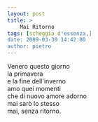 ```yaml
---
layout: post
title: >
    Mai Ritorno
tags: [scheggia d'essenza,]
date: 2009-03-30 14:42:00
author: pietro
---
```

Venero questo giorno<br/>la primavera<br/>e la fine dell'inverno<br/>amo quei momenti<br/>che di nuovo amore adorno<br/>mai sarò lo stesso<br/>mai, senza ritorno.
